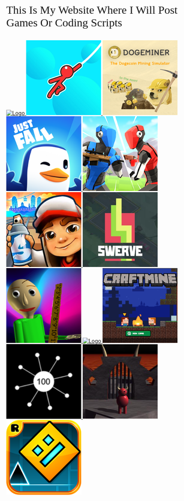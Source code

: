 <head>
  <!--link rel="shortcut icon" type="image/x-icon" href="./faviconbc.png"-->
  <link rel="shortcut icon" type="image/png" href="faviconbc.png"/>
  <link rel="stylesheet" href="style.css" />
  <!--link href="/Orbitron-VariableFont_wght.ttf" rel="stylesheet" type="text/css" /-->
</head>
<body>
  <p style="font-family:orbitron;font-size:30px">This Is My Website Where I Will Post Games Or Coding Scripts</p>
</body>

<a href="https://purepro4561.github.io/Moto-3XM/">
  <img src="logo2.png" alt="Logo" style="width: 200px; height: 200px;" />
</a>
<a href="https://purepro4561.github.io/Stickman-Hook/">
  <img src="logo.png" alt="Logo" style="width: 200px; height: 200px;" />
</a>
<a href="https://purepro4561.github.io/DogeMiner/">
  <img src="logo3.png" alt="Logo" style="width: 200px; height: 200px;" />
</a>
<a href="https://purepro4561.github.io/Just-Fall/">
  <img src="logo4.png" alt="Logo" style="width: 200px; height: 200px;" />
</a>
<a href="https://purepro4561.github.io/1v1-Lol/">
  <img src="logo5.png" alt="Logo" style="width: 200px; height: 200px;" />
</a>
<a href="https://purepro4561.github.io/Subway-Surfers/">
  <img src="logo6.png" alt="Logo" style="width: 200px; height: 200px;" />
</a>
<a href="https://purepro4561.github.io/Swerve/">
  <img src="logo7.png" alt="Logo" style="width: 200px; height: 200px;" />
</a>
<a href="https://purepro4561.github.io/Baldis-Basics/">
  <img src="logo8.png" alt="Logo" style="width: 200px; height: 200px;" />
</a>
<a href="https://purepro4561.github.io/stickman-hook-halloween/">
  <img src="logo9.png" alt="Logo" style="width: 200px; height: 200px;" />
</a>
<a href="https://purepro4561.github.io/CraftMine/">
  <img src="logo10.PNG" alt="Logo" style="width: 200px; height: 200px;" />
</a>
<a href="https://purepro4561.github.io/Core-Ball/">
  <img src="logo11.PNG" alt="Logo" style="width: 200px; height: 200px;" />
</a>
<a href="https://purepro4561.github.io/Dante/">
  <img src="logo12.png" alt="Logo" style="width: 200px; height: 200px;" />
</a>
<a href="https://purepro4561.github.io/Geometry-Dash/">
  <img src="logo13.png" alt="Logo" style="width: 200px; height: 200px;" />
</a>
